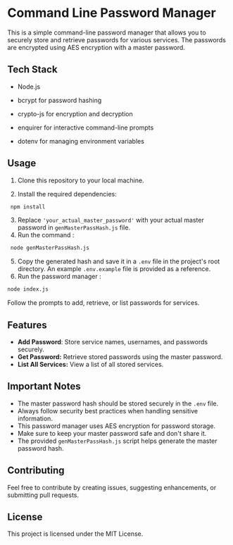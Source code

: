 # Command Line Password Manager

This is a simple command-line password manager that allows you to securely store and retrieve passwords for various services. The passwords are encrypted using AES encryption with a master password.

## Tech Stack

- Node.js

- bcrypt for password hashing

- crypto-js for encryption and decryption

- enquirer for interactive command-line prompts

- dotenv for managing environment variables

## Usage

1. Clone this repository to your local machine.

2. Install the required dependencies:

```sh
 npm install
```

3. Replace `'your_actual_master_password'` with your actual master password in `genMasterPassHash.js` file.
4. Run the command :

```sh
 node genMasterPassHash.js
```

5. Copy the generated hash and save it in a `.env` file in the project's root directory. An example `.env.example` file is provided as a reference.
6. Run the password manager :

```sh
node index.js
```

Follow the prompts to add, retrieve, or list passwords for services.

## Features

- **Add Password**: Store service names, usernames, and passwords securely.
- **Get Password:** Retrieve stored passwords using the master password.
- **List All Services:** View a list of all stored services.

## Important Notes

- The master password hash should be stored securely in the `.env` file.
- Always follow security best practices when handling sensitive information.
- This password manager uses AES encryption for password storage.
- Make sure to keep your master password safe and don't share it.
- The provided `genMasterPassHash.js` script helps generate the master password hash.

## Contributing

Feel free to contribute by creating issues, suggesting enhancements, or submitting pull requests.

## License

This project is licensed under the MIT License.

